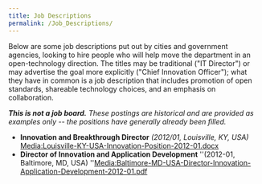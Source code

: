 ```yaml
---
title: Job Descriptions
permalink: /Job_Descriptions/
---
```


Below are some job descriptions put out by cities and government agencies, looking to hire people who will help move the department in an open-technology direction. The titles may be traditional ("IT Director") or may advertise the goal more explicitly ("Chief Innovation Officer"); what they have in common is a job description that includes promotion of open standards, shareable technology choices, and an emphasis on collaboration.

***This is not a job board.** These postings are historical and are provided as examples only -- the positions have generally already been filled.*

-   **Innovation and Breakthrough Director** *(2012/01, Louisville, KY, USA)*
     [Media:Louisville-KY-USA-Innovation-Position-2012-01.docx](/Media:Louisville-KY-USA-Innovation-Position-2012-01.docx "wikilink")
-   **Director of Innovation and Application Development** ''(2012-01, Baltimore, MD, USA)
     ''[Media:Baltimore-MD-USA-Director-Innovation-Application-Development-2012-01.pdf](/Media:Baltimore-MD-USA-Director-Innovation-Application-Development-2012-01.pdf "wikilink")
